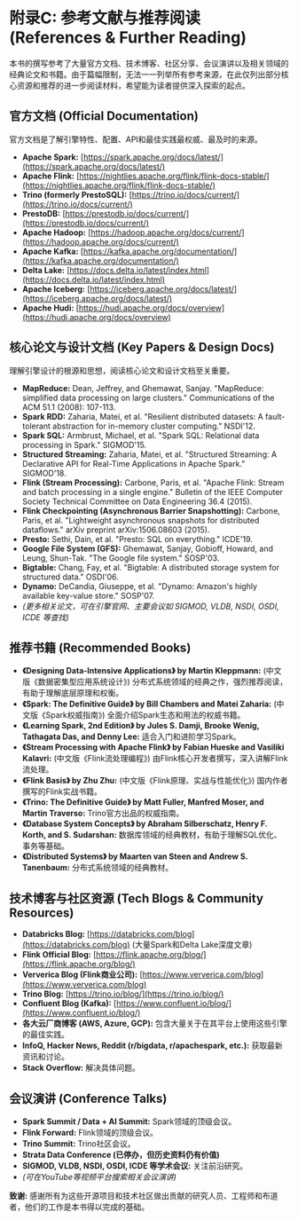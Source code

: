 # 附录C: 参考文献与推荐阅读 (References & Further Reading)

本书的撰写参考了大量官方文档、技术博客、社区分享、会议演讲以及相关领域的经典论文和书籍。由于篇幅限制，无法一一列举所有参考来源，在此仅列出部分核心资源和推荐的进一步阅读材料，希望能为读者提供深入探索的起点。

## 官方文档 (Official Documentation)

官方文档是了解引擎特性、配置、API和最佳实践最权威、最及时的来源。

*   **Apache Spark:** [https://spark.apache.org/docs/latest/](https://spark.apache.org/docs/latest/)
*   **Apache Flink:** [https://nightlies.apache.org/flink/flink-docs-stable/](https://nightlies.apache.org/flink/flink-docs-stable/)
*   **Trino (formerly PrestoSQL):** [https://trino.io/docs/current/](https://trino.io/docs/current/)
*   **PrestoDB:** [https://prestodb.io/docs/current/](https://prestodb.io/docs/current/)
*   **Apache Hadoop:** [https://hadoop.apache.org/docs/current/](https://hadoop.apache.org/docs/current/)
*   **Apache Kafka:** [https://kafka.apache.org/documentation/](https://kafka.apache.org/documentation/)
*   **Delta Lake:** [https://docs.delta.io/latest/index.html](https://docs.delta.io/latest/index.html)
*   **Apache Iceberg:** [https://iceberg.apache.org/docs/latest/](https://iceberg.apache.org/docs/latest/)
*   **Apache Hudi:** [https://hudi.apache.org/docs/overview](https://hudi.apache.org/docs/overview)

## 核心论文与设计文档 (Key Papers & Design Docs)

理解引擎设计的根源和思想，阅读核心论文和设计文档至关重要。

*   **MapReduce:** Dean, Jeffrey, and Ghemawat, Sanjay. "MapReduce: simplified data processing on large clusters." Communications of the ACM 51.1 (2008): 107-113.
*   **Spark RDD:** Zaharia, Matei, et al. "Resilient distributed datasets: A fault-tolerant abstraction for in-memory cluster computing." NSDI'12.
*   **Spark SQL:** Armbrust, Michael, et al. "Spark SQL: Relational data processing in Spark." SIGMOD'15.
*   **Structured Streaming:** Zaharia, Matei, et al. "Structured Streaming: A Declarative API for Real-Time Applications in Apache Spark." SIGMOD'18.
*   **Flink (Stream Processing):** Carbone, Paris, et al. "Apache Flink: Stream and batch processing in a single engine." Bulletin of the IEEE Computer Society Technical Committee on Data Engineering 36.4 (2015).
*   **Flink Checkpointing (Asynchronous Barrier Snapshotting):** Carbone, Paris, et al. "Lightweight asynchronous snapshots for distributed dataflows." arXiv preprint arXiv:1506.08603 (2015).
*   **Presto:** Sethi, Dain, et al. "Presto: SQL on everything." ICDE'19.
*   **Google File System (GFS):** Ghemawat, Sanjay, Gobioff, Howard, and Leung, Shun-Tak. "The Google file system." SOSP'03.
*   **Bigtable:** Chang, Fay, et al. "Bigtable: A distributed storage system for structured data." OSDI'06.
*   **Dynamo:** DeCandia, Giuseppe, et al. "Dynamo: Amazon's highly available key-value store." SOSP'07.
*   *(更多相关论文，可在引擎官网、主要会议如 SIGMOD, VLDB, NSDI, OSDI, ICDE 等查找)*

## 推荐书籍 (Recommended Books)

*   **《Designing Data-Intensive Applications》 by Martin Kleppmann:** (中文版《数据密集型应用系统设计》) 分布式系统领域的经典之作，强烈推荐阅读，有助于理解底层原理和权衡。
*   **《Spark: The Definitive Guide》 by Bill Chambers and Matei Zaharia:** (中文版《Spark权威指南》) 全面介绍Spark生态和用法的权威书籍。
*   **《Learning Spark, 2nd Edition》 by Jules S. Damji, Brooke Wenig, Tathagata Das, and Denny Lee:** 适合入门和进阶学习Spark。
*   **《Stream Processing with Apache Flink》 by Fabian Hueske and Vasiliki Kalavri:** (中文版《Flink流处理编程》) 由Flink核心开发者撰写，深入讲解Flink流处理。
*   **《Flink Basis》 by Zhu Zhu:** (中文版《Flink原理、实战与性能优化》) 国内作者撰写的Flink实战书籍。
*   **《Trino: The Definitive Guide》 by Matt Fuller, Manfred Moser, and Martin Traverso:** Trino官方出品的权威指南。
*   **《Database System Concepts》 by Abraham Silberschatz, Henry F. Korth, and S. Sudarshan:** 数据库领域的经典教材，有助于理解SQL优化、事务等基础。
*   **《Distributed Systems》 by Maarten van Steen and Andrew S. Tanenbaum:** 分布式系统领域的经典教材。

## 技术博客与社区资源 (Tech Blogs & Community Resources)

*   **Databricks Blog:** [https://databricks.com/blog](https://databricks.com/blog) (大量Spark和Delta Lake深度文章)
*   **Flink Official Blog:** [https://flink.apache.org/blog/](https://flink.apache.org/blog/)
*   **Ververica Blog (Flink商业公司):** [https://www.ververica.com/blog](https://www.ververica.com/blog)
*   **Trino Blog:** [https://trino.io/blog/](https://trino.io/blog/)
*   **Confluent Blog (Kafka):** [https://www.confluent.io/blog/](https://www.confluent.io/blog/)
*   **各大云厂商博客 (AWS, Azure, GCP):** 包含大量关于在其平台上使用这些引擎的最佳实践。
*   **InfoQ, Hacker News, Reddit (r/bigdata, r/apachespark, etc.):** 获取最新资讯和讨论。
*   **Stack Overflow:** 解决具体问题。

## 会议演讲 (Conference Talks)

*   **Spark Summit / Data + AI Summit:** Spark领域的顶级会议。
*   **Flink Forward:** Flink领域的顶级会议。
*   **Trino Summit:** Trino社区会议。
*   **Strata Data Conference (已停办，但历史资料仍有价值)**
*   **SIGMOD, VLDB, NSDI, OSDI, ICDE 等学术会议:** 关注前沿研究。
*   *(可在YouTube等视频平台搜索相关会议演讲)*

**致谢:** 感谢所有为这些开源项目和技术社区做出贡献的研究人员、工程师和布道者，他们的工作是本书得以完成的基础。 